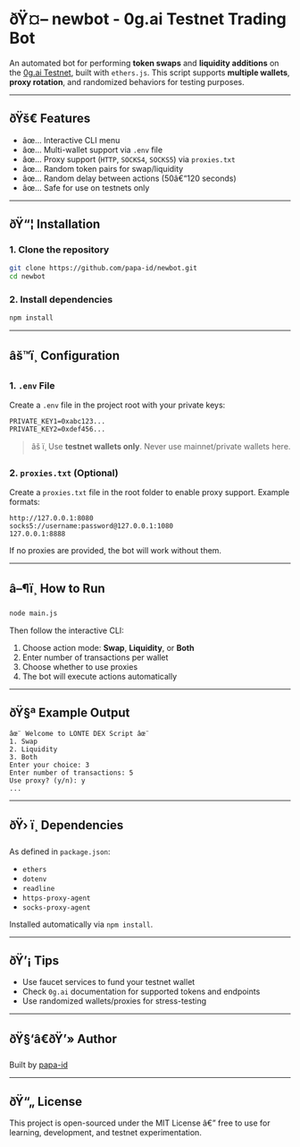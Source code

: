 
# ðŸ¤– newbot - 0g.ai Testnet Trading Bot

An automated bot for performing **token swaps** and **liquidity additions** on the [0g.ai Testnet](https://evmrpc-testnet.0g.ai), built with `ethers.js`. This script supports **multiple wallets**, **proxy rotation**, and randomized behaviors for testing purposes.

---

## ðŸš€ Features

- âœ… Interactive CLI menu
- âœ… Multi-wallet support via `.env` file
- âœ… Proxy support (`HTTP`, `SOCKS4`, `SOCKS5`) via `proxies.txt`
- âœ… Random token pairs for swap/liquidity
- âœ… Random delay between actions (50â€“120 seconds)
- âœ… Safe for use on testnets only

---

## ðŸ“¦ Installation

### 1. Clone the repository

```bash
git clone https://github.com/papa-id/newbot.git
cd newbot
```

### 2. Install dependencies

```bash
npm install
```

---

## âš™ï¸ Configuration

### 1. `.env` File

Create a `.env` file in the project root with your private keys:

```
PRIVATE_KEY1=0xabc123...
PRIVATE_KEY2=0xdef456...
```

> âš ï¸ Use **testnet wallets only**. Never use mainnet/private wallets here.

### 2. `proxies.txt` (Optional)

Create a `proxies.txt` file in the root folder to enable proxy support. Example formats:

```
http://127.0.0.1:8080
socks5://username:password@127.0.0.1:1080
127.0.0.1:8888
```

If no proxies are provided, the bot will work without them.

---

## â–¶ï¸ How to Run

```bash
node main.js
```

Then follow the interactive CLI:

1. Choose action mode: **Swap**, **Liquidity**, or **Both**
2. Enter number of transactions per wallet
3. Choose whether to use proxies
4. The bot will execute actions automatically

---

## ðŸ§ª Example Output

```
âœ¨ Welcome to LONTE DEX Script âœ¨
1. Swap
2. Liquidity
3. Both
Enter your choice: 3
Enter number of transactions: 5
Use proxy? (y/n): y
...
```

---

## ðŸ› ï¸ Dependencies

As defined in `package.json`:

- `ethers`
- `dotenv`
- `readline`
- `https-proxy-agent`
- `socks-proxy-agent`

Installed automatically via `npm install`.

---

## ðŸ’¡ Tips

- Use faucet services to fund your testnet wallet
- Check `0g.ai` documentation for supported tokens and endpoints
- Use randomized wallets/proxies for stress-testing

---

## ðŸ§‘â€ðŸ’» Author

Built by [papa-id](https://github.com/papa-id)

---

## ðŸ“„ License

This project is open-sourced under the MIT License â€” free to use for learning, development, and testnet experimentation.
